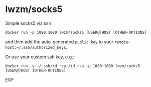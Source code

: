 # lwzm/socks5

Simple socks5 via ssh

```
docker run -p 1080:1080 lwzm/socks5 [USER@]HOST [OTHER-OPTIONS]
```

and then add the auto-generated `public key` to your `remote-host:~/.ssh/authorized_keys`.


Or use your custom ssh key, e.g.:

```
docker run -v ~/.ssh/id_rsa:/id_rsa -p 1080:1080 lwzm/socks5 [USER@]HOST [OTHER-OPTIONS]
```

EOF
